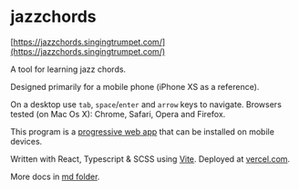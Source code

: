 # jazzchords

[https://jazzchords.singingtrumpet.com/](https://jazzchords.singingtrumpet.com/)

A tool for learning jazz chords.

Designed primarily for a mobile phone (iPhone XS as a reference). 

On a desktop use `tab`, `space`/`enter` and `arrow` keys to navigate. Browsers tested (on Mac Os X): Chrome, Safari, Opera and Firefox.

This program is a [progressive web app](https://en.wikipedia.org/wiki/Progressive_web_app) that can be installed on mobile devices.

Written with React, Typescript & SCSS using [Vite](https://vitejs.dev). Deployed at [vercel.com](vercel.com).

More docs in [md folder](https://github.com/visahaarala/jazzchords/tree/main/md).
